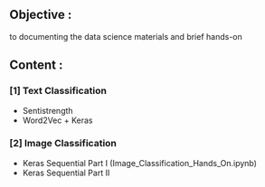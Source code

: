 
## Objective : 
to documenting the data science materials and brief hands-on

## Content :
### [1] Text Classification
- Sentistrength
- Word2Vec + Keras

### [2] Image Classification
- Keras Sequential Part I (Image_Classification_Hands_On.ipynb)
- Keras Sequential Part II


